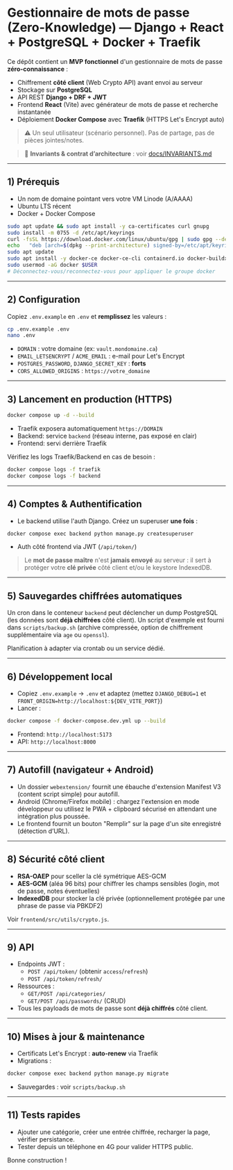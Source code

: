 # Gestionnaire de mots de passe (Zero-Knowledge) — Django + React + PostgreSQL + Docker + Traefik

Ce dépôt contient un **MVP fonctionnel** d'un gestionnaire de mots de passe **zéro-connaissance** :
- Chiffrement **côté client** (Web Crypto API) avant envoi au serveur
- Stockage sur **PostgreSQL**
- API REST **Django + DRF + JWT**
- Frontend **React** (Vite) avec générateur de mots de passe et recherche instantanée
- Déploiement **Docker Compose** avec **Traefik** (HTTPS Let's Encrypt auto)

> ⚠️ Un seul utilisateur (scénario personnel). Pas de partage, pas de pièces jointes/notes.

> 🔐 **Invariants & contrat d’architecture** : voir [docs/INVARIANTS.md](docs/INVARIANTS.md)


---

## 1) Prérequis
- Un nom de domaine pointant vers votre VM Linode (A/AAAA)
- Ubuntu LTS récent
- Docker + Docker Compose

```bash
sudo apt update && sudo apt install -y ca-certificates curl gnupg
sudo install -m 0755 -d /etc/apt/keyrings
curl -fsSL https://download.docker.com/linux/ubuntu/gpg | sudo gpg --dearmor -o /etc/apt/keyrings/docker.gpg
echo   "deb [arch=$(dpkg --print-architecture) signed-by=/etc/apt/keyrings/docker.gpg] https://download.docker.com/linux/ubuntu   $(. /etc/os-release && echo $VERSION_CODENAME) stable" |   sudo tee /etc/apt/sources.list.d/docker.list > /dev/null
sudo apt update
sudo apt install -y docker-ce docker-ce-cli containerd.io docker-buildx-plugin docker-compose-plugin
sudo usermod -aG docker $USER
# Déconnectez-vous/reconnectez-vous pour appliquer le groupe docker
```

---

## 2) Configuration
Copiez `.env.example` en `.env` et **remplissez** les valeurs :
```bash
cp .env.example .env
nano .env
```
- `DOMAIN` : votre domaine (ex: `vault.mondomaine.ca`)
- `EMAIL_LETSENCRYPT` / `ACME_EMAIL` : e-mail pour Let's Encrypt
- `POSTGRES_PASSWORD`, `DJANGO_SECRET_KEY` : **forts**
- `CORS_ALLOWED_ORIGINS` : `https://votre_domaine`

---

## 3) Lancement en production (HTTPS)
```bash
docker compose up -d --build
```

- Traefik exposera automatiquement `https://DOMAIN`
- Backend: service `backend` (réseau interne, pas exposé en clair)
- Frontend: servi derrière Traefik

Vérifiez les logs Traefik/Backend en cas de besoin :
```bash
docker compose logs -f traefik
docker compose logs -f backend
```

---

## 4) Comptes & Authentification
- Le backend utilise l'auth Django. Créez un superuser **une fois** :
```bash
docker compose exec backend python manage.py createsuperuser
```
- Auth côté frontend via JWT (`/api/token/`)

> Le **mot de passe maître** n'est **jamais envoyé** au serveur : il sert à protéger votre **clé privée** côté client et/ou le keystore IndexedDB.

---

## 5) Sauvegardes chiffrées automatiques
Un cron dans le conteneur `backend` peut déclencher un dump PostgreSQL (les données sont **déjà chiffrées** côté client). Un script d'exemple est fourni dans `scripts/backup.sh` (archive compressée, option de chiffrement supplémentaire via `age` ou `openssl`).

Planification à adapter via crontab ou un service dédié.

---

## 6) Développement local
- Copiez `.env.example` -> `.env` et adaptez (mettez `DJANGO_DEBUG=1` et `FRONT_ORIGIN=http://localhost:${DEV_VITE_PORT}`)
- Lancer :
```bash
docker compose -f docker-compose.dev.yml up --build
```
- Frontend: `http://localhost:5173`
- API: `http://localhost:8000`

---

## 7) Autofill (navigateur + Android)
- Un dossier `webextension/` fournit une ébauche d'extension Manifest V3 (content script simple) pour autofill.
- Android (Chrome/Firefox mobile) : chargez l'extension en mode développeur ou utilisez le PWA + clipboard sécurisé en attendant une intégration plus poussée.
- Le frontend fournit un bouton "Remplir" sur la page d'un site enregistré (détection d’URL).

---

## 8) Sécurité côté client
- **RSA-OAEP** pour sceller la clé symétrique AES-GCM
- **AES-GCM** (aléa 96 bits) pour chiffrer les champs sensibles (login, mot de passe, notes éventuelles)
- **IndexedDB** pour stocker la clé privée (optionnellement protégée par une phrase de passe via PBKDF2)

Voir `frontend/src/utils/crypto.js`.

---

## 9) API
- Endpoints JWT :
  - `POST /api/token/` (obtenir `access`/`refresh`)
  - `POST /api/token/refresh/`
- Ressources :
  - `GET/POST /api/categories/`
  - `GET/POST /api/passwords/` (CRUD)
- Tous les payloads de mots de passe sont **déjà chiffrés** côté client.

---

## 10) Mises à jour & maintenance
- Certificats Let's Encrypt : **auto-renew** via Traefik
- Migrations :
```bash
docker compose exec backend python manage.py migrate
```
- Sauvegardes : voir `scripts/backup.sh`

---

## 11) Tests rapides
- Ajouter une catégorie, créer une entrée chiffrée, recharger la page, vérifier persistance.
- Tester depuis un téléphone en 4G pour valider HTTPS public.

Bonne construction !
